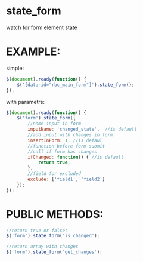 state_form
==========

watch for form element state


EXAMPLE:
==========

simple: 

```javascript
$(document).ready(function() {
	$('[data-id="rbc_main_form"]').state_form();
});
```

with parametrs:

```javascript
$(document).ready(function() {
	$('form').state_form({
		//name input in form
		inputName: 'changed_state',  //is default
		//add input with changes in form
		insertInForm: 1, //is defaul
		//function before form submit
		//call if form has changes
		ifChanged: function() { //is default
			return true;
		},
		//field for excluded
		exclude: ['field1', 'field2']
	});
});
```

PUBLIC METHODS:
==========

```javascript
//return true or false;
$('form').state_form('is_changed');

//return array with changes
$('form').state_form('get_changes');
```